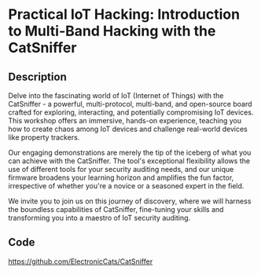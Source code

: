 # Practical IoT Hacking: Introduction to Multi-Band Hacking with the CatSniffer

## Description
Delve into the fascinating world of IoT (Internet of Things) with the CatSniffer - a powerful, multi-protocol, multi-band, and open-source board crafted for exploring, interacting, and potentially compromising IoT devices. This workshop offers an immersive, hands-on experience, teaching you how to create chaos among IoT devices and challenge real-world devices like property trackers.

Our engaging demonstrations are merely the tip of the iceberg of what you can achieve with the CatSniffer. The tool's exceptional flexibility allows the use of different tools for your security auditing needs, and our unique firmware broadens your learning horizon and amplifies the fun factor, irrespective of whether you're a novice or a seasoned expert in the field.

We invite you to join us on this journey of discovery, where we will harness the boundless capabilities of CatSniffer, fine-tuning your skills and transforming you into a maestro of IoT security auditing.

## Code
https://github.com/ElectronicCats/CatSniffer
